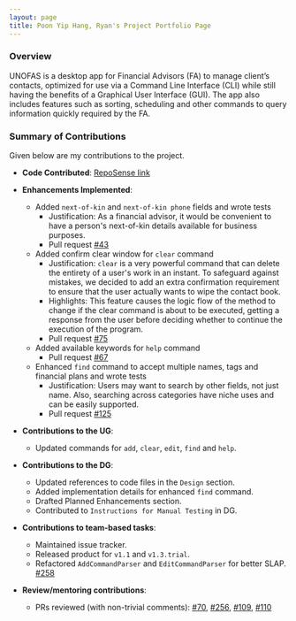 ```yaml
---
layout: page
title: Poon Yip Hang, Ryan's Project Portfolio Page
---
```


### Overview

UNOFAS is a desktop app for Financial Advisors (FA) to manage client’s contacts, optimized for use via a Command Line
Interface (CLI) while still having the benefits of a Graphical User Interface (GUI). The app also includes features
such as sorting, scheduling and other commands to query information quickly required by the FA.

### Summary of Contributions

Given below are my contributions to the project.

* **Code Contributed**: [RepoSense link](https://nus-cs2103-ay2324s1.github.io/tp-dashboard/?search=sopa301&breakdown=true)

* **Enhancements Implemented**:
  * Added `next-of-kin` and `next-of-kin phone` fields and wrote tests
    * Justification: As a financial advisor, it would be convenient to have a person's next-of-kin details available for
    business purposes.
    * Pull request [#43](https://github.com/AY2324S1-CS2103T-F12-1/tp/pull/43)
  * Added confirm clear window for `clear` command
    * Justification: `clear` is a very powerful command that can delete the entirety of a user's work in an instant. To
    safeguard against mistakes, we decided to add an extra confirmation requirement to ensure that the user actually wants
    to wipe the contact book.
    * Highlights: This feature causes the logic flow of the method to change if the clear command is about to be executed, getting a response from the user before deciding whether to continue the execution of the program.
    * Pull request [#75](https://github.com/AY2324S1-CS2103T-F12-1/tp/pull/75)
  * Added available keywords for `help` command
    * Pull request [#67](https://github.com/AY2324S1-CS2103T-F12-1/tp/pull/67)
  * Enhanced `find` command to accept multiple names, tags and financial plans and wrote tests
    * Justification: Users may want to search by other fields, not just name. Also, searching across categories have
    niche uses and can be easily supported.
    * Pull request [#125](https://github.com/AY2324S1-CS2103T-F12-1/tp/pull/125)

* **Contributions to the UG**:
  * Updated commands for `add`, `clear`, `edit`, `find` and `help`.

* **Contributions to the DG**:
  * Updated references to code files in the `Design` section.
  * Added implementation details for enhanced `find` command.
  * Drafted Planned Enhancements section.
  * Contributed to `Instructions for Manual Testing` in DG.

* **Contributions to team-based tasks**:
  * Maintained issue tracker.
  * Released product for `v1.1` and `v1.3.trial`.
  * Refactored `AddCommandParser` and `EditCommandParser` for better SLAP.
  [#258](https://github.com/AY2324S1-CS2103T-F12-1/tp/pull/258)

* **Review/mentoring contributions**:
  * PRs reviewed (with non-trivial comments): [#70](https://github.com/AY2324S1-CS2103T-F12-1/tp/pull/70),
[#256](https://github.com/AY2324S1-CS2103T-F12-1/tp/pull/256),
[#109](https://github.com/AY2324S1-CS2103T-F12-1/tp/pull/109),
[#110](https://github.com/AY2324S1-CS2103T-F12-1/tp/pull/110)

